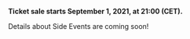 __Ticket sale starts September 1, 2021, at 21:00 (CET).__

Details about Side Events are coming soon!
